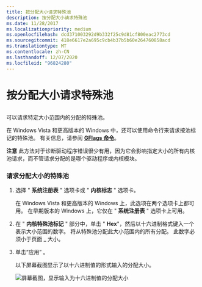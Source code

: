 ```yaml
---
title: 按分配大小请求特殊池
description: 按分配大小请求特殊池
ms.date: 11/28/2017
ms.localizationpriority: medium
ms.openlocfilehash: dcd371003292d9b332f25c9d81cf800eac2773cd
ms.sourcegitcommit: 418e6617e2a695c9cb4b37b5b60e264760858acd
ms.translationtype: MT
ms.contentlocale: zh-CN
ms.lasthandoff: 12/07/2020
ms.locfileid: "96824280"
---
```

# <a name="requesting-special-pool-by-allocation-size"></a>按分配大小请求特殊池


## <span id="ddk_requesting_special_pool_for_allocations_of_a_specified_size_dtools"></span><span id="DDK_REQUESTING_SPECIAL_POOL_FOR_ALLOCATIONS_OF_A_SPECIFIED_SIZE_DTOOLS"></span>


可以请求特定大小范围内的分配的特殊池。

在 Windows Vista 和更高版本的 Windows 中，还可以使用命令行来请求按池标记的特殊池。 有关信息，请参阅 [**GFlags 命令**](gflags-commands.md)。

**注意**   此方法对于诊断驱动程序错误很少有用，因为它会影响指定大小的所有内核池请求，而不管请求分配的是哪个驱动程序或内核模块。

 

### <a name="span-idto_request_special_pool_by_allocation_sizespanspan-idto_request_special_pool_by_allocation_sizespanto-request-special-pool-by-allocation-size"></a><span id="to_request_special_pool_by_allocation_size"></span><span id="TO_REQUEST_SPECIAL_POOL_BY_ALLOCATION_SIZE"></span>请求分配大小的特殊池

1.  选择 " **系统注册表** " 选项卡或 " **内核标志** " 选项卡。

    在 Windows Vista 和更高版本的 Windows 上，此选项在两个选项卡上都可用。 在早期版本的 Windows 上，它仅在 " **系统注册表** " 选项卡上可用。

2.  在 " **内核特殊池标记** " 部分中，单击 " **Hex**"，然后以十六进制格式键入一个表示大小范围的数字。 将从特殊池分配此大小范围内的所有分配。 此数字必须小于页面 \_ 大小。

3.  单击“应用” 。

    以下屏幕截图显示了以十六进制值的形式输入的分配大小。

    ![屏幕截图，显示输入为十六进制值的分配大小](images/gflags-specialpool-size.png)

 

 





